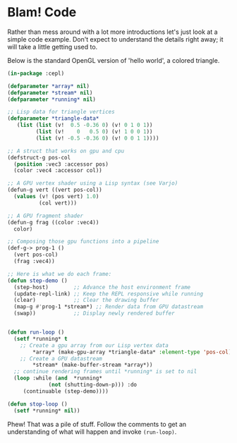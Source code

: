 # Blam! Code

Rather than mess around with a lot more introductions let's just look at a simple code example. Don't expect to understand the details right away; it will take a little getting used to.

Below is the standard OpenGL version of 'hello world', a colored triangle.
```lisp
(in-package :cepl)

(defparameter *array* nil)
(defparameter *stream* nil)
(defparameter *running* nil)

;; Lisp data for triangle vertices
(defparameter *triangle-data*
   (list (list (v!  0.5 -0.36 0) (v! 0 1 0 1))
         (list (v!    0   0.5 0) (v! 1 0 0 1))
         (list (v! -0.5 -0.36 0) (v! 0 0 1 1))))

;; A struct that works on gpu and cpu
(defstruct-g pos-col
  (position :vec3 :accessor pos)
  (color :vec4 :accessor col))

;; A GPU vertex shader using a Lisp syntax (see Varjo)
(defun-g vert ((vert pos-col))
  (values (v! (pos vert) 1.0)
          (col vert)))

;; A GPU fragment shader
(defun-g frag ((color :vec4))
  color)

;; Composing those gpu functions into a pipeline
(def-g-> prog-1 ()
  (vert pos-col)
  (frag :vec4))

;; Here is what we do each frame:
(defun step-demo ()
  (step-host)        ;; Advance the host environment frame
  (update-repl-link) ;; Keep the REPL responsive while running
  (clear)            ;; Clear the drawing buffer
  (map-g #'prog-1 *stream*) ;; Render data from GPU datastream
  (swap))            ;; Display newly rendered buffer


(defun run-loop ()
  (setf *running* t
    ;; Create a gpu array from our Lisp vertex data
        *array* (make-gpu-array *triangle-data* :element-type 'pos-col)
    ;; Create a GPU datastream
        *stream* (make-buffer-stream *array*))
  ;; continue rendering frames until *running* is set to nil
  (loop :while (and  *running*
             (not (shutting-down-p))) :do
     (continuable (step-demo))))

(defun stop-loop ()
  (setf *running* nil))

```

Phew! That was a pile of stuff. Follow the comments to get an understanding of what will happen and invoke `(run-loop)`.
